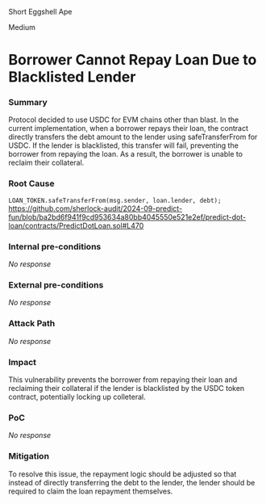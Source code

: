 Short Eggshell Ape

Medium

# Borrower Cannot Repay Loan Due to Blacklisted Lender

### Summary

Protocol decided to use USDC for EVM chains other than blast. In the current implementation, when a borrower repays their loan, the contract directly transfers the debt amount to the lender using safeTransferFrom for USDC. If the lender is blacklisted, this transfer will fail, preventing the borrower from repaying the loan. As a result, the borrower is unable to reclaim their collateral.

### Root Cause

` LOAN_TOKEN.safeTransferFrom(msg.sender, loan.lender, debt);
`
https://github.com/sherlock-audit/2024-09-predict-fun/blob/ba2bd6f941f9cd953634a80bb4045550e521e2ef/predict-dot-loan/contracts/PredictDotLoan.sol#L470

### Internal pre-conditions

_No response_

### External pre-conditions

_No response_

### Attack Path

_No response_

### Impact

This vulnerability prevents the borrower from repaying their loan and reclaiming their collateral if the lender is blacklisted by the USDC token contract, potentially locking up colleteral.

### PoC

_No response_

### Mitigation

To resolve this issue, the repayment logic should be adjusted so that instead of directly transferring the debt to the lender, the lender should be required to claim the loan repayment themselves. 